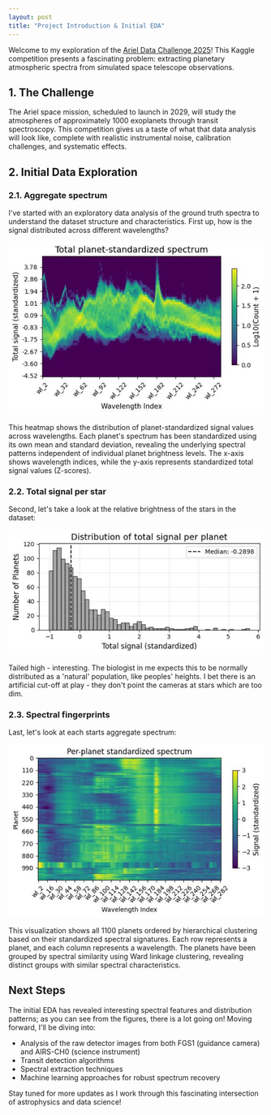 ```yaml
---
layout: post
title: "Project Introduction & Initial EDA"
---
```


Welcome to my exploration of the [Ariel Data Challenge 2025](https://www.kaggle.com/competitions/ariel-data-challenge-2025)! This Kaggle competition presents a fascinating problem: extracting planetary atmospheric spectra from simulated space telescope observations.

## 1. The Challenge

The Ariel space mission, scheduled to launch in 2029, will study the atmospheres of approximately 1000 exoplanets through transit spectroscopy. This competition gives us a taste of what that data analysis will look like, complete with realistic instrumental noise, calibration challenges, and systematic effects.

## 2. Initial Data Exploration

### 2.1. Aggregate spectrum

I've started with an exploratory data analysis of the ground truth spectra to understand the dataset structure and characteristics. First up, how is the signal distributed across different wavelengths?

<p align="center">
  <img src="https://raw.githubusercontent.com/gperdrizet/ariel-data-challenge/refs/heads/main/figures/EDA/01.2.1-flux_distribution_by_wavelength.jpg" alt="Planet-Standardized Flux Distribution Heatmap">
</p>

This heatmap shows the distribution of planet-standardized signal values across wavelengths. Each planet's spectrum has been standardized using its own mean and standard deviation, revealing the underlying spectral patterns independent of individual planet brightness levels. The x-axis shows wavelength indices, while the y-axis represents standardized total signal values (Z-scores).

### 2.2. Total signal per star

Second, let's take a look at the relative brightness of the stars in the dataset:

<p align="center">
  <img src="https://raw.githubusercontent.com/gperdrizet/ariel-data-challenge/refs/heads/main/figures/EDA/01.2.2-total_signal_distribution.jpg" alt="Hierarchically Clustered Spectra">
</p>

Tailed high - interesting. The biologist in me expects this to be normally distributed as a 'natural' population, like peoples' heights. I bet there is an artificial cut-off at play - they don't point the cameras at stars which are too dim.

### 2.3. Spectral fingerprints

Last, let's look at each starts aggregate spectrum:

<p align="center">
  <img src="https://raw.githubusercontent.com/gperdrizet/ariel-data-challenge/refs/heads/main/figures/EDA/01.2.3-hierarchical_clustered_spectra.jpg" alt="Hierarchically Clustered Spectra">
</p>

This visualization shows all 1100 planets ordered by hierarchical clustering based on their standardized spectral signatures. Each row represents a planet, and each column represents a wavelength. The planets have been grouped by spectral similarity using Ward linkage clustering, revealing distinct groups with similar spectral characteristics.

## Next Steps

The initial EDA has revealed interesting spectral features and distribution patterns; as you can see from the figures, there is a lot going on! Moving forward, I'll be diving into:

- Analysis of the raw detector images from both FGS1 (guidance camera) and AIRS-CH0 (science instrument)
- Transit detection algorithms
- Spectral extraction techniques
- Machine learning approaches for robust spectrum recovery

Stay tuned for more updates as I work through this fascinating intersection of astrophysics and data science!
